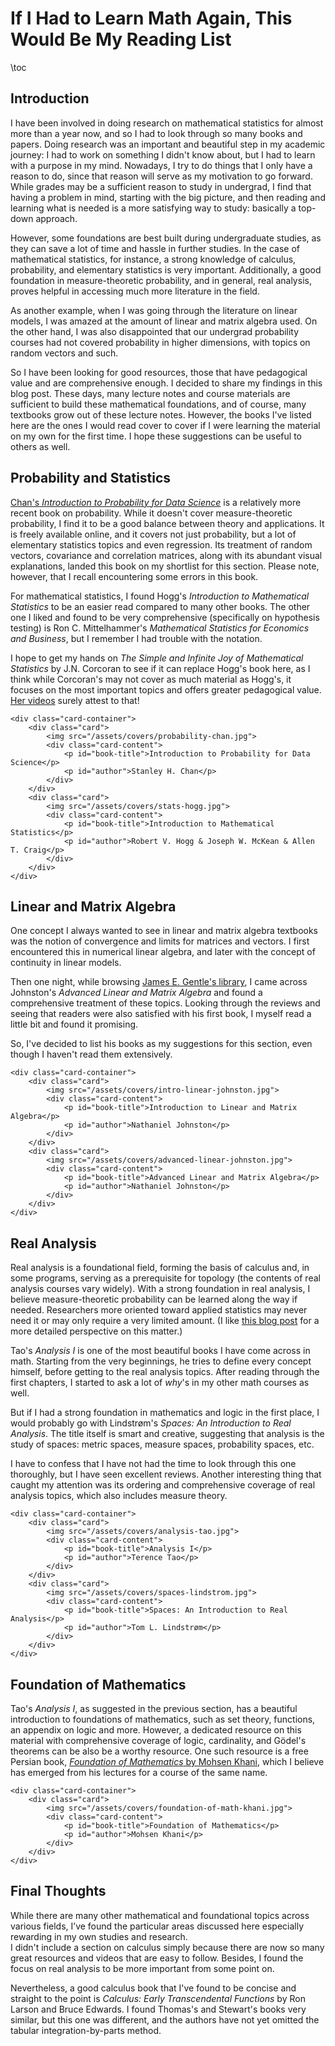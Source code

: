 # If I Had to Learn Math Again, This Would Be My Reading List

\toc

## Introduction

I have been involved in doing research on mathematical statistics for almost more than a year now,
and so I had to look through so many books and papers.
Doing research was an important and beautiful step in my academic journey:
I had to work on something I didn't know about, but I had to learn with a purpose in my mind.
Nowadays, I try to do things that I only have a reason to do,
since that reason will serve as my motivation to go forward.
While grades may be a sufficient reason to study in undergrad,
I find that having a problem in mind, starting with the big picture,
and then reading and learning what is needed is a more satisfying way to study:
basically a top-down approach.

However, some foundations are best built during undergraduate studies,
as they can save a lot of time and hassle in further studies.
In the case of mathematical statistics, for instance, a strong knowledge of calculus, probability, and elementary statistics is very important.
Additionally, a good foundation in measure-theoretic probability, and in general, real analysis, proves helpful in accessing much more literature in the field.

As another example, when I was going through the literature on linear models,
I was amazed at the amount of linear and matrix algebra used.
On the other hand, I was also disappointed that our undergrad probability courses had not covered probability in higher dimensions, with topics on random vectors and such.

So I have been looking for good resources, those that have pedagogical value and are comprehensive enough.
I decided to share my findings in this blog post.
These days, many lecture notes and course materials are sufficient to build these mathematical foundations, and of course, many textbooks grow out of these lecture notes.
However, the books I've listed here are the ones I would read cover to cover if I were learning the material on my own for the first time.
I hope these suggestions can be useful to others as well.

## Probability and Statistics

[Chan's *Introduction to Probability for Data Science*](https://probability4datascience.com/) is a relatively more recent book on probability.
While it doesn't cover measure-theoretic probability, I find it to be a good balance between theory and applications.
It is freely available online, and it covers not just probability, but a lot of elementary statistics topics and even regression.
Its treatment of random vectors, covariance and correlation matrices, along with its abundant visual explanations, landed this book on my shortlist for this section.
Please note, however, that I recall encountering some errors in this book.

For mathematical statistics, I found Hogg's *Introduction to Mathematical Statistics* to be an easier read compared to many other books.
The other one I liked and found to be very comprehensive (specifically on hypothesis testing) is Ron C. Mittelhammer's
*Mathematical Statistics for Economics and Business*,
but I remember I had trouble with the notation.

I hope to get my hands on *The Simple and Infinite Joy of Mathematical Statistics* by J.N. Corcoran
to see if it can replace Hogg's book here, as I think while Corcoran's may not cover as much material as Hogg's,
it focuses on the most important topics and offers greater pedagogical value.
[Her videos](https://www.youtube.com/playlist?list=PLLyj1Zd4UWrPZH-fknPLak0tlUpUISBZR) surely attest to that!
~~~
<div class="card-container">
    <div class="card">
        <img src="/assets/covers/probability-chan.jpg">
        <div class="card-content">
            <p id="book-title">Introduction to Probability for Data Science</p>
            <p id="author">Stanley H. Chan</p>
        </div>
    </div>
    <div class="card">
        <img src="/assets/covers/stats-hogg.jpg">
        <div class="card-content">
            <p id="book-title">Introduction to Mathematical Statistics</p>
            <p id="author">Robert V. Hogg & Joseph W. McKean & Allen T. Craig</p>
        </div>
    </div>
</div>
~~~

## Linear and Matrix Algebra

One concept I always wanted to see in linear and matrix algebra textbooks was the notion of convergence and limits for matrices and vectors.
I first encountered this in numerical linear algebra, and later with the concept of continuity in linear models.

Then one night, while browsing [James E. Gentle's library](https://mason.gmu.edu/~jgentle/LibraryThing.htm),
I came across Johnston's *Advanced Linear and Matrix Algebra* and found a comprehensive treatment of these topics.
Looking through the reviews and seeing that readers were also satisfied with his first book,
I myself read a little bit and found it promising.

So, I've decided to list his books as my suggestions for this section,
even though I haven't read them extensively.
~~~
<div class="card-container">
    <div class="card">
        <img src="/assets/covers/intro-linear-johnston.jpg">
        <div class="card-content">
            <p id="book-title">Introduction to Linear and Matrix Algebra</p>
            <p id="author">Nathaniel Johnston</p>
        </div>
    </div>
    <div class="card">
        <img src="/assets/covers/advanced-linear-johnston.jpg">
        <div class="card-content">
            <p id="book-title">Advanced Linear and Matrix Algebra</p>
            <p id="author">Nathaniel Johnston</p>
        </div>
    </div>
</div>
~~~

## Real Analysis

Real analysis is a foundational field, forming the basis of calculus and, in some programs,
serving as a prerequisite for topology (the contents of real analysis courses vary widely).
With a strong foundation in real analysis, I believe measure-theoretic probability can be learned along the way if needed.
Researchers more oriented toward applied statistics may never need it or may only require a very limited amount.
(I like [this blog post](https://danieltakeshi.github.io/2016/12/20/review-of-theoretical-statistics-stat-210a-at-berkeley/) for a more detailed perspective on this matter.)

Tao's *Analysis I* is one of the most beautiful books I have come across in math.
Starting from the very beginnings, he tries to define every concept himself,
before getting to the real analysis topics.
After reading through the first chapters, I started to ask a lot of *why*'s in my other math courses as well.

But if I had a strong foundation in mathematics and logic in the first place,
I would probably go with Lindstrøm's *Spaces: An Introduction to Real Analysis*.
The title itself is smart and creative,
suggesting that analysis is the study of spaces: metric spaces, measure spaces, probability spaces, etc.

I have to confess that I have not had the time to look through this one thoroughly,
but I have seen excellent reviews.
Another interesting thing that caught my attention was its ordering and comprehensive coverage of real analysis topics,
which also includes measure theory.
~~~
<div class="card-container">
    <div class="card">
        <img src="/assets/covers/analysis-tao.jpg">
        <div class="card-content">
            <p id="book-title">Analysis I</p>
            <p id="author">Terence Tao</p>
        </div>
    </div>
    <div class="card">
        <img src="/assets/covers/spaces-lindstrom.jpg">
        <div class="card-content">
            <p id="book-title">Spaces: An Introduction to Real Analysis</p>
            <p id="author">Tom L. Lindstrøm</p>
        </div>
    </div>
</div>
~~~

## Foundation of Mathematics

Tao's *Analysis I*, as suggested in the previous section, has a beautiful introduction to foundations of mathematics,
such as set theory, functions, an appendix on logic and more.
However, a dedicated resource on this material with comprehensive coverage of logic, cardinality, and Gödel's theorems can be also be a worthy resource.
One such resource is a free Persian book, [*Foundation of Mathematics* by Mohsen Khani](https://mohsen-khani.github.io/mabani-riyazi/),
which I believe has emerged from his lectures for a course of the same name.
~~~
<div class="card-container">
    <div class="card">
        <img src="/assets/covers/foundation-of-math-khani.jpg">
        <div class="card-content">
            <p id="book-title">Foundation of Mathematics</p>
            <p id="author">Mohsen Khani</p>
        </div>
    </div>
</div>
~~~

## Final Thoughts

While there are many other mathematical and foundational topics across various fields,
I’ve found the particular areas discussed here especially rewarding in my own studies and research.  
I didn't include a section on calculus simply because there are now so many great resources and videos that are easy to follow. Besides, I found the focus on real analysis to be more important from some point on.

Nevertheless, a good calculus book that I've found to be concise and straight to the point is *Calculus: Early Transcendental Functions* by Ron Larson and Bruce Edwards.
I found Thomas's and Stewart's books very similar, but this one was different,
and the authors have not yet omitted the tabular integration-by-parts method.